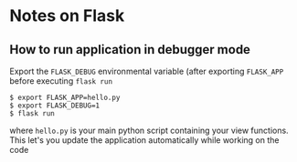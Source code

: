 # Notes on Flask

## How to run application in debugger mode
Export the `FLASK_DEBUG` environmental variable (after exporting `FLASK_APP` before executing `flask run`

```
$ export FLASK_APP=hello.py
$ export FLASK_DEBUG=1
$ flask run
```
where `hello.py` is your main python script containing your view functions. This let's you update the application automatically while working on the code
